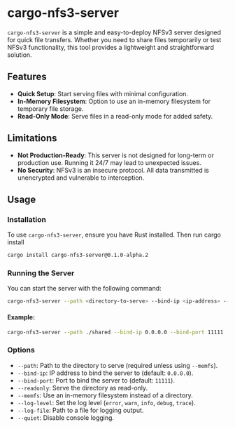 # cargo-nfs3-server

`cargo-nfs3-server` is a simple and easy-to-deploy NFSv3 server designed for quick file transfers. Whether you need to share files temporarily or test NFSv3 functionality, this tool provides a lightweight and straightforward solution.

## Features
- **Quick Setup**: Start serving files with minimal configuration.
- **In-Memory Filesystem**: Option to use an in-memory filesystem for temporary file storage.
- **Read-Only Mode**: Serve files in a read-only mode for added safety.

## Limitations
- **Not Production-Ready**: This server is not designed for long-term or production use. Running it 24/7 may lead to unexpected issues.
- **No Security**: NFSv3 is an insecure protocol. All data transmitted is unencrypted and vulnerable to interception.

## Usage

### Installation
To use `cargo-nfs3-server`, ensure you have Rust installed. Then run cargo install

```bash
cargo install cargo-nfs3-server@0.1.0-alpha.2
```

### Running the Server
You can start the server with the following command:

```bash
cargo-nfs3-server --path <directory-to-serve> --bind-ip <ip-address> --bind-port <port>
```

#### Example:
```bash
cargo-nfs3-server --path ./shared --bind-ip 0.0.0.0 --bind-port 11111
```

### Options
- `--path`: Path to the directory to serve (required unless using `--memfs`).
- `--bind-ip`: IP address to bind the server to (default: `0.0.0.0`).
- `--bind-port`: Port to bind the server to (default: `11111`).
- `--readonly`: Serve the directory as read-only.
- `--memfs`: Use an in-memory filesystem instead of a directory.
- `--log-level`: Set the log level (`error`, `warn`, `info`, `debug`, `trace`).
- `--log-file`: Path to a file for logging output.
- `--quiet`: Disable console logging.
